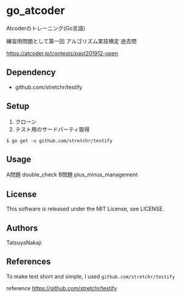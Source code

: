 # go_atcoder
Atcoderのトレーニング(Go言語)

練習用問題として第一回 アルゴリズム実技検定 過去問

https://atcoder.jp/contests/past201912-open

## Dependency
- github.com/stretchr/testify

## Setup
1. クローン
2. テスト用のサードパーティ取得

`$ go get -u github.com/stretchr/testify`

## Usage
A問題 double_check
B問題 plus_minus_management

## License
This software is released under the MIT License, see LICENSE.

## Authors
TatsuyaNakaji

## References
To make test short and simple, I used `github.com/stretchr/testify`

reference https://github.com/stretchr/testify